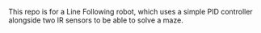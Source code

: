 This repo is for a Line Following robot, which uses a simple PID controller alongside two IR sensors to be able to solve a maze.
